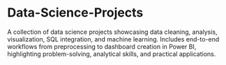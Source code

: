 # Data-Science-Projects
A collection of data science projects showcasing data cleaning, analysis, visualization, SQL integration, and machine learning. Includes end-to-end workflows from preprocessing to dashboard creation in Power BI, highlighting problem-solving, analytical skills, and practical applications.

